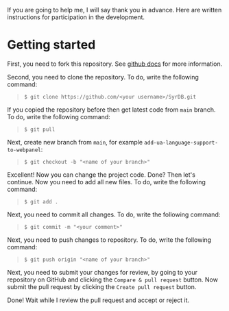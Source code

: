 If you are going to help me, I will say thank you in advance. Here are written instructions for participation in the development.

# Getting started
First, you need to fork this repository. See [github docs](https://docs.github.com/en/get-started/quickstart/fork-a-repo) for more information. 

Second, you need to clone the repository. To do, write the following command:

> ```shell
> $ git clone https://github.com/<your username>/SyrDB.git
> ```

If you copied the repository before then get latest code from `main` branch. To do, write the following command:

> ```shell
> $ git pull
> ```

Next, create new branch from `main`, for example `add-ua-language-support-to-webpanel`:

> ```shell
> $ git checkout -b "<name of your branch>"
> ```

Excellent! Now you can change the project code. Done? Then let's continue. Now you need to add all new files. To do, write the following command:

> ```shell
> $ git add .
> ```

Next, you need to commit all changes. To do, write the following command:

> ```shell
> $ git commit -m "<your comment>"
> ```

  
Next, you need to push changes to repository. To do, write the following command:

> ```shell
> $ git push origin "<name of your branch>"
> ```

Next, you need to submit your changes for review, by going to your repository on GitHub and clicking the `Compare & pull request` button. Now submit the pull request by clicking the `Create pull request` button.

Done! Wait while I review the pull request and accept or reject it.